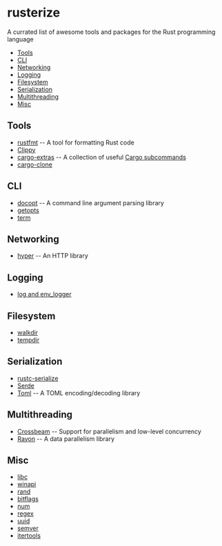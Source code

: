 # rusterize
A currated list of awesome tools and packages for the Rust programming language

  - [Tools](#tools)
  - [CLI](#cli)
  - [Networking](#networking)
  - [Logging](#logging)
  - [Filesystem](#filesystem)
  - [Serialization](#serialization)
  - [Multithreading](#multithreading)
  - [Misc](#misc)

## Tools
  - [rustfmt](https://github.com/rust-lang-nursery/rustfmt) -- A tool for formatting Rust code
  - [Clippy](https://github.com/Manishearth/rust-clippy)
  - [cargo-extras](https://github.com/kbknapp/cargo-extras) -- A collection of useful [Cargo subcommands](https://github.com/rust-lang/cargo/wiki/Third-party-cargo-subcommands)
  - [cargo-clone](https://github.com/JanLikar/cargo-clone)

## CLI
  - [docopt](https://github.com/docopt/docopt.rs) -- A command line argument parsing library
  - [getopts](https://github.com/rust-lang-nursery/getopts)
  - [term](https://github.com/Stebalien/term)

## Networking
  - [hyper](https://github.com/hyperium/hyper) -- An HTTP library

## Logging
  - [log and env_logger](https://github.com/rust-lang-nursery/log)

## Filesystem
  - [walkdir](https://github.com/BurntSushi/walkdir)
  - [tempdir](https://github.com/rust-lang-nursery/tempdir)

## Serialization
  - [rustc-serialize](https://github.com/rust-lang-nursery/rustc-serialize)
  - [Serde](https://github.com/serde-rs/serde)
  - [Toml](https://github.com/alexcrichton/toml-rs) -- A TOML encoding/decoding library

## Multithreading
  - [Crossbeam](https://github.com/aturon/crossbeam) -- Support for parallelism and low-level concurrency
  - [Rayon](https://github.com/nikomatsakis/rayon) -- A data parallelism library

## Misc
  - [libc](https://github.com/rust-lang-nursery/libc)
  - [winapi](https://github.com/retep998/winapi-rs)
  - [rand](https://github.com/rust-lang-nursery/rand)
  - [bitflags](https://github.com/rust-lang-nursery/bitflags)
  - [num](https://github.com/rust-num/num)
  - [regex](https://github.com/rust-lang-nursery/regex)
  - [uuid](https://github.com/rust-lang-nursery/uuid)
  - [semver](https://github.com/steveklabnik/semver)
  - [itertools](https://github.com/bluss/rust-itertools)

